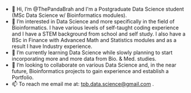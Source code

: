 - 👋 Hi, I’m @ThePandaBrah and I'm a Postgraduate Data Science student (MSc Data Science w/ Bioinformatics modules).
- 👀 I’m interested in Data Science and more specifically in the field of Bioinformatics. I have various levels of self-taught coding experience and I have a STEM background
  from school and self study. I also have a BSc in Finance with Advanced Math and Statistics modules and as a result I have Industry experience.
- 🌱 I’m currently learning Data Science while slowly planning to start incorporating more and more data from Bio. & Med. studies.
- 💞️ I’m looking to collaborate on various Data Science and, in the near future, Bioinformatics projects to gain experience and establish a Portfolio.
- 📫 To reach me email me at: tpb.data.science@gmail.com .

<!---
ThePandaBrah/ThePandaBrah is a ✨ special ✨ repository because its `README.md` (this file) appears on your GitHub profile.
You can click the Preview link to take a look at your changes.
--->
